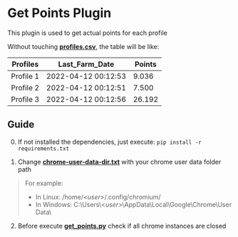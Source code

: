 # Get Points Plugin
This plugin is used to get actual points for each profile

Without touching [**profiles.csv**](../../profiles.csv), the table will be like:

|Profiles|Last_Farm_Date| Points |
|---------|-----|--------|
|Profile 1|2022-04-12 00:12:53|9.036|
|Profile 2|2022-04-12 00:12:51|7.500|
|Profile 3|2022-04-12 00:12:56|26.192|


## Guide

0) If not installed the dependencies, just execute: `pip install -r requirements.txt`

1) Change [**chrome-user-data-dir.txt**](chrome-user-data-dir.txt) with your chrome user data folder path
> For example: 
> - In Linux: /home/&lt;*user*&gt;/.config/chromium/
> - In Windows: C:\\Users\\&lt;*user*&gt;\\AppData\\Local\\Google\\Chrome\\User Data\\

2) Before execute [**get_points.py**](get_points.py) check if all chrome instances are closed